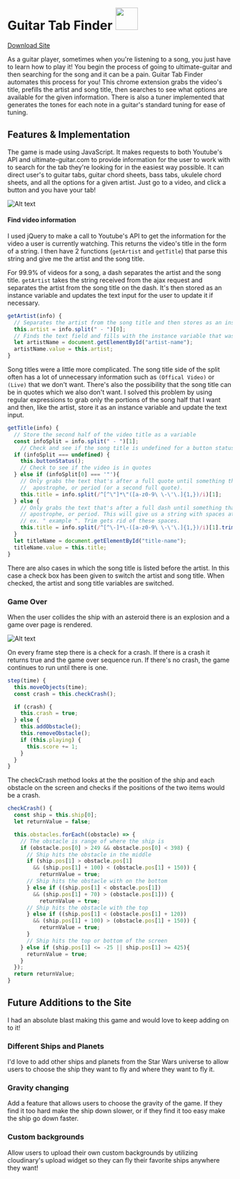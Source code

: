 # Guitar Tab Finder <img src="http://res.cloudinary.com/dfmvfna21/image/upload/v1480552250/icon48_zluiyo.png" width="50px" height="50px" />

[Download Site](https://tyler7771.github.io/NeverTellMeTheOdds/)

As a guitar player, sometimes when you're listening to a song, you just have to learn how to play it! You begin the process of going to ultimate-guitar and then searching for the song and it can be a pain. Guitar Tab Finder automates this process for you! This chrome extension grabs the video's title, prefills the artist and song title, then searches to see what options are available for the given information. There is also a tuner implemented that generates the tones for each note in a guitar's standard tuning for ease of tuning.

## Features & Implementation

The game is made using JavaScript. It makes requests to both Youtube's API and ultimate-guitar.com to provide information for the user to work with to search for the tab they're looking for in the easiest way possible. It can direct user's to guitar tabs, guitar chord sheets, bass tabs, ukulele chord sheets, and all the options for a given artist. Just go to a video, and click a button and you have your tab!

![Alt text](http://res.cloudinary.com/dfmvfna21/image/upload/v1479496472/Screen_Shot_2016-11-18_at_11.12.51_AM_mpvrwg.png)

#### Find video information

I used jQuery to make a call to Youtube's API to get the information for the video a user is currently watching. This returns the video's title in the form of a string. I then have 2 functions (`getArtist` and `getTitle`) that parse this string and give me the artist and the song title.

For 99.9% of videos for a song, a dash separates the artist and the song title. `getArtist` takes the string received from the ajax request and separates the artist from the song title on the dash. It's then stored as an instance variable and updates the text input for the user to update it if necessary.

```js
getArtist(info) {
  // Separates the artist from the song title and then stores as an instance variable.
  this.artist = info.split(" - ")[0];
  // Finds the text field and fills with the instance variable that was just stored.
  let artistName = document.getElementById("artist-name");
  artistName.value = this.artist;
}
```

Song titles were a little more complicated. The song title side of the split often has a lot of unnecessary information such as `(Offical Video)` or `(Live)` that we don't want. There's also the possibility that the song title can be in quotes which we also don't want. I solved this problem by using regular expressions to grab only the portions of the song half that I want and then, like the artist, store it as an instance variable and update the text input.

```js
getTitle(info) {
  // Store the second half of the video title as a variable
  const infoSplit = info.split(" - ")[1];
    // Check and see if the song title is undefined for a button status check
  if (infoSplit === undefined) {
    this.buttonStatus();
    // Check to see if the video is in quotes
  } else if (infoSplit[0] === '"'){
    // Only grabs the text that's after a full quote until something that's not a letter, number, space,
    //  apostrophe, or period (or a second full quote).
    this.title = info.split(/^[^\"]*\"([a-z0-9\ \-\'\.]{1,})/i)[1];
  } else {
    // Only grabs the text that's after a full dash until something that's not a letter, number, space,
    // apostrophe, or period. This will give us a string with spaces at the beginning and the end
    // ex. " example ". Trim gets rid of these spaces.
    this.title = info.split(/^[^\-]*\-([a-z0-9\ \-\'\.]{1,})/i)[1].trim();
  }
  let titleName = document.getElementById("title-name");
  titleName.value = this.title;
}
```

There are also cases in which the song title is listed before the artist. In this case a check box has been given to switch the artist and song title. When checked, the artist and song title variables are switched.


### Game Over

When the user collides the ship with an asteroid there is an explosion and a game over page is rendered.

![Alt text](http://res.cloudinary.com/dfmvfna21/image/upload/v1479496490/Screen_Shot_2016-11-18_at_10.53.18_AM_owrekt.png)

On every frame step there is a check for a crash. If there is a crash it returns true and the game over sequence run. If there's no crash, the game continues to run until there is one.

```js
step(time) {
  this.moveObjects(time);
  const crash = this.checkCrash();

  if (crash) {
    this.crash = true;
  } else {
    this.addObstacle();
    this.removeObstacle();
    if (this.playing) {
      this.score += 1;
    }
  }
}
```

The checkCrash method looks at the the position of the ship and each obstacle on the screen and checks if the positions of the two items would be a crash.
```js
checkCrash() {
  const ship = this.ship[0];
  let returnValue = false;

  this.obstacles.forEach((obstacle) => {
    // The obstacle is range of where the ship is
    if (obstacle.pos[0] > 249 && obstacle.pos[0] < 398) {
      // Ship hits the obstacle in the middle
      if (ship.pos[1] > obstacle.pos[1]
        && (ship.pos[1] + 100) < (obstacle.pos[1] + 150)) {
          returnValue = true;
      // Ship hits the obstacle with on the bottom
      } else if ((ship.pos[1] < obstacle.pos[1])
        && (ship.pos[1] + 70) > (obstacle.pos[1])) {
          returnValue = true;
      // Ship hits the obstacle with the top
      } else if ((ship.pos[1] < (obstacle.pos[1] + 120))
        && (ship.pos[1] + 100) > (obstacle.pos[1] + 150)) {
          returnValue = true;
      }
      // Ship hits the top or bottom of the screen
    } else if (ship.pos[1] <= -25 || ship.pos[1] >= 425){
      returnValue = true;
    }
  });
  return returnValue;
}
```

## Future Additions to the Site

I had an absolute blast making this game and would love to keep adding on to it!

### Different Ships and Planets

I'd love to add other ships and planets from the Star Wars universe to allow users to choose the ship they want to fly and where they want to fly it.

### Gravity changing

Add a feature that allows users to choose the gravity of the game. If they find it too hard make the ship down slower, or if they find it too easy make the ship go down faster.

### Custom backgrounds

Allow users to upload their own custom backgrounds by utilizing cloudinary's upload widget so they can fly their favorite ships anywhere they want!
